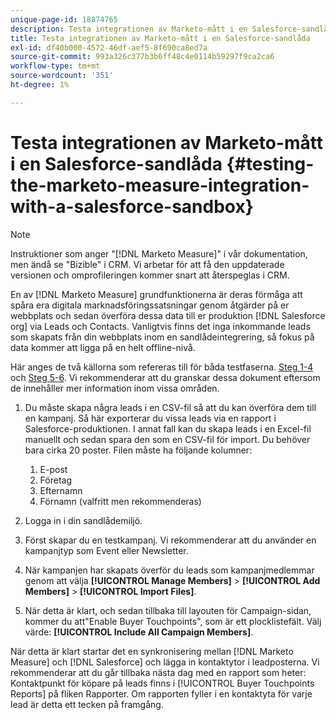 ```yaml
---
unique-page-id: 18874765
description: Testa integrationen av Marketo-mått i en Salesforce-sandlåda - [!DNL Marketo Measure] - Produktdokumentation
title: Testa integrationen av Marketo-mått i en Salesforce-sandlåda
exl-id: df40b000-4572-46df-aef5-8f690ca8ed7a
source-git-commit: 993a326c377b3b6ff48c4e0114b59297f9ca2ca6
workflow-type: tm+mt
source-wordcount: '351'
ht-degree: 1%

---
```


# Testa integrationen av Marketo-mått i en Salesforce-sandlåda {#testing-the-marketo-measure-integration-with-a-salesforce-sandbox}

>[!NOTE]
>
>Instruktioner som anger &quot;[!DNL Marketo Measure]&quot; i vår dokumentation, men ändå se &quot;Bizible&quot; i CRM. Vi arbetar för att få den uppdaterade versionen och omprofileringen kommer snart att återspeglas i CRM.

En av [!DNL Marketo Measure] grundfunktionerna är deras förmåga att spåra era digitala marknadsföringssatsningar genom åtgärder på er webbplats och sedan överföra dessa data till er produktion [!DNL Salesforce org] via Leads och Contacts. Vanligtvis finns det inga inkommande leads som skapats från din webbplats inom en sandlådeintegrering, så fokus på data kommer att ligga på en helt offline-nivå.

Här anges de två källorna som refereras till för båda testfaserna. [Steg 1-4](https://help.salesforce.com/apex/HTViewHelpDoc?id=lead_import_wizard.htm&amp;language=en_US) och [Steg 5-6](/help/channel-tracking-and-setup/offline-channels/syncing-offline-campaigns.md). Vi rekommenderar att du granskar dessa dokument eftersom de innehåller mer information inom vissa områden.

1. Du måste skapa några leads i en CSV-fil så att du kan överföra dem till en kampanj. Så här exporterar du vissa leads via en rapport i Salesforce-produktionen. I annat fall kan du skapa leads i en Excel-fil manuellt och sedan spara den som en CSV-fil för import. Du behöver bara cirka 20 poster. Filen måste ha följande kolumner:

   1. E-post
   1. Företag
   1. Efternamn
   1. Förnamn (valfritt men rekommenderas)

1. Logga in i din sandlådemiljö.
1. Först skapar du en testkampanj. Vi rekommenderar att du använder en kampanjtyp som Event eller Newsletter.
1. När kampanjen har skapats överför du leads som kampanjmedlemmar genom att välja **[!UICONTROL Manage Members]** > **[!UICONTROL Add Members]** > **[!UICONTROL Import Files]**.
1. När detta är klart, och sedan tillbaka till layouten för Campaign-sidan, kommer du att&quot;Enable Buyer Touchpoints&quot;, som är ett plocklistefält. Välj värde: **[!UICONTROL Include All Campaign Members]**.

När detta är klart startar det en synkronisering mellan [!DNL Marketo Measure] och [!DNL Salesforce] och lägga in kontaktytor i leadposterna. Vi rekommenderar att du går tillbaka nästa dag med en rapport som heter: Kontaktpunkt för köpare på leads finns i [!UICONTROL Buyer Touchpoints Reports] på fliken Rapporter. Om rapporten fyller i en kontaktyta för varje lead är detta ett tecken på framgång.

